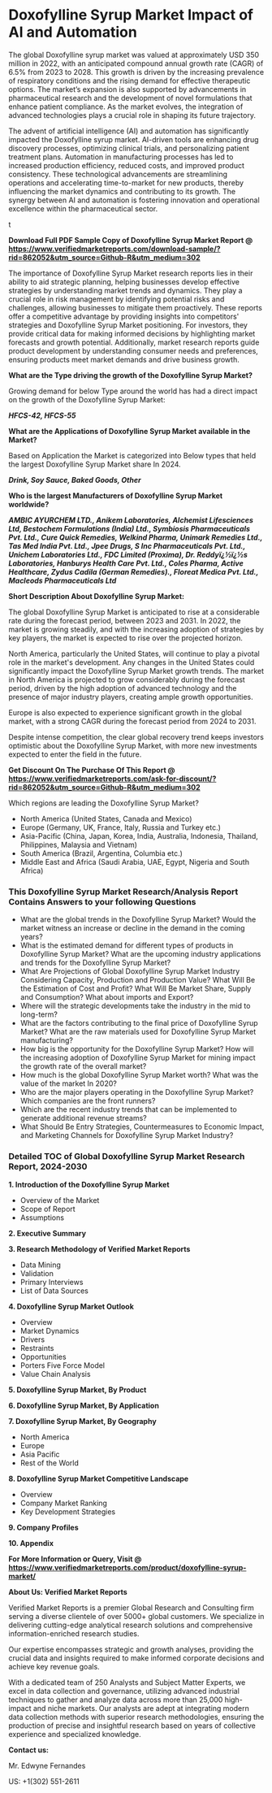 <meta name="title" content="Global Doxofylline Syrup Market Impact of AI and Automation"><meta name="description" content="The global Doxofylline syrup market was valued at approximately USD 350 million in 2022, with an anticipated compound annual growth rate (CAGR) of 6.5% from 2023 to 20"><meta name="title" content="Doxofylline Syrup Market Size, Share, Scope, Trends, Growth, Opportunities, Analysis, Forecast"><h1>Doxofylline Syrup Market Impact of AI and Automation</h1><p>The global Doxofylline syrup market was valued at approximately USD 350 million in 2022, with an anticipated compound annual growth rate (CAGR) of 6.5% from 2023 to 2028. This growth is driven by the increasing prevalence of respiratory conditions and the rising demand for effective therapeutic options. The market’s expansion is also supported by advancements in pharmaceutical research and the development of novel formulations that enhance patient compliance. As the market evolves, the integration of advanced technologies plays a crucial role in shaping its future trajectory.</p><p>The advent of artificial intelligence (AI) and automation has significantly impacted the Doxofylline syrup market. AI-driven tools are enhancing drug discovery processes, optimizing clinical trials, and personalizing patient treatment plans. Automation in manufacturing processes has led to increased production efficiency, reduced costs, and improved product consistency. These technological advancements are streamlining operations and accelerating time-to-market for new products, thereby influencing the market dynamics and contributing to its growth. The synergy between AI and automation is fostering innovation and operational excellence within the pharmaceutical sector.</p>t</p><p id="" class=""><strong>Download Full PDF Sample Copy of Doxofylline Syrup Market Report @ <a href="https://www.verifiedmarketreports.com/download-sample/?rid=862052&utm_source=Github-R&utm_medium=302" target="_blank">https://www.verifiedmarketreports.com/download-sample/?rid=862052&utm_source=Github-R&utm_medium=302</a></strong></p><p>The importance of&nbsp;Doxofylline Syrup Market research reports lies in their ability to aid strategic planning, helping businesses develop effective strategies by understanding market trends and dynamics. They play a crucial role in risk management by identifying potential risks and challenges, allowing businesses to mitigate them proactively. These reports offer a competitive advantage by providing insights into competitors' strategies and Doxofylline Syrup Market positioning. For investors, they provide critical data for making informed decisions by highlighting market forecasts and growth potential. Additionally, market research reports guide product development by understanding consumer needs and preferences, ensuring products meet market demands and drive business growth.</p><p><strong>What are the&nbsp;Type driving the growth of the Doxofylline Syrup Market?</strong></p><p id="" class="">Growing demand for below Type around the world has had a direct impact on the growth of the Doxofylline Syrup Market:</p><em><strong>HFCS-42, HFCS-55</strong></em></p><strong>What are the&nbsp;Applications&nbsp;of Doxofylline Syrup Market available in the Market?</strong></p><p id="" class="">Based on Application the Market is categorized into Below types that held the largest Doxofylline Syrup Market share In 2024.</p><em><strong>Drink, Soy Sauce, Baked Goods, Other</strong></em></p><strong>Who is the largest Manufacturers of Doxofylline Syrup Market worldwide?</strong></p><p><em><strong>AMBIC AYURCHEM LTD., Anikem Laboratories, Alchemist Lifesciences Ltd, Bestochem Formulations (India) Ltd., Symbiosis Pharmaceuticals Pvt. Ltd., Cure Quick Remedies, Welkind Pharma, Unimark Remedies Ltd., Tas Med India Pvt. Ltd., Jpee Drugs, S Inc Pharmaceuticals Pvt. Ltd., Unichem Laboratories Ltd., FDC Limited (Proxima), Dr. Reddyï¿½ï¿½s Laboratories, Hanburys Health Care Pvt. Ltd., Coles Pharma, Active Healthcare, Zydus Cadila (German Remedies)., Floreat Medica Pvt. Ltd., Macleods Pharmaceuticals Ltd</strong></em></p><p id="" class=""><strong>Short Description About Doxofylline Syrup Market:</strong></p><p>The global Doxofylline Syrup Market is anticipated to rise at a considerable rate during the forecast period, between 2023 and 2031. In 2022, the market is growing steadily, and with the increasing adoption of strategies by key players, the market is expected to rise over the projected horizon.</p><p>North America, particularly the United States, will continue to play a pivotal role in the market's development. Any changes in the United States could significantly impact the Doxofylline Syrup Market growth trends. The market in North America is projected to grow considerably during the forecast period, driven by the high adoption of advanced technology and the presence of major industry players, creating ample growth opportunities.</p><p>Europe is also expected to experience significant growth in the global market, with a strong CAGR during the forecast period from 2024 to 2031.</p><p>Despite intense competition, the clear global recovery trend keeps investors optimistic about the Doxofylline Syrup Market, with more new investments expected to enter the field in the future.</p><p id="" class=""><strong>Get Discount On The Purchase Of This Report @ <a href="https://www.verifiedmarketreports.com/ask-for-discount/?rid=862052&utm_source=Github-R&utm_medium=302" target="_blank">https://www.verifiedmarketreports.com/ask-for-discount/?rid=862052&utm_source=Github-R&utm_medium=302</a></strong></p>Which regions are leading the Doxofylline Syrup Market?</p><ul><li>North America (United States, Canada and Mexico)</li><li>Europe (Germany, UK, France, Italy, Russia and Turkey etc.)</li><li>Asia-Pacific (China, Japan, Korea, India, Australia, Indonesia, Thailand, Philippines, Malaysia and Vietnam)</li><li>South America (Brazil, Argentina, Columbia etc.)</li><li>Middle East and Africa (Saudi Arabia, UAE, Egypt, Nigeria and South Africa)</li></ul><h3 id="" class="">This Doxofylline Syrup Market Research/Analysis Report Contains Answers to your following Questions</h3><ul><li>What are the global trends in the Doxofylline Syrup Market? Would the market witness an increase or decline in the demand in the coming years?</li><li>What is the estimated demand for different types of products in Doxofylline Syrup Market? What are the upcoming industry applications and trends for the Doxofylline Syrup Market?</li><li>What Are Projections of Global Doxofylline Syrup Market Industry Considering Capacity, Production and Production Value? What Will Be the Estimation of Cost and Profit? What Will Be Market Share, Supply and Consumption? What about imports and Export?</li><li>Where will the strategic developments take the industry in the mid to long-term?</li><li>What are the factors contributing to the final price of Doxofylline Syrup Market? What are the raw materials used for Doxofylline Syrup Market manufacturing?</li><li>How big is the opportunity for the Doxofylline Syrup Market? How will the increasing adoption of Doxofylline Syrup Market for mining impact the growth rate of the overall market?</li><li>How much is the global Doxofylline Syrup Market worth? What was the value of the market In 2020?</li><li>Who are the major players operating in the Doxofylline Syrup Market? Which companies are the front runners?</li><li>Which are the recent industry trends that can be implemented to generate additional revenue streams?</li><li>What Should Be Entry Strategies, Countermeasures to Economic Impact, and Marketing Channels for Doxofylline Syrup Market Industry?</li></ul><h3 id="" class="">Detailed TOC of Global Doxofylline Syrup Market Research Report, 2024-2030</h3><p id="" class=""><strong>1. Introduction of the Doxofylline Syrup Market</strong></p><ul><li>Overview of the Market</li><li>Scope of Report</li><li>Assumptions</li></ul><p id="" class=""><strong>2. Executive Summary</strong></p><p id="" class=""><strong>3. Research Methodology of Verified Market Reports</strong></p><ul><li>Data Mining</li><li>Validation</li><li>Primary Interviews</li><li>List of Data Sources</li></ul><p id="" class=""><strong>4. Doxofylline Syrup Market Outlook</strong></p><ul><li>Overview</li><li>Market Dynamics</li><li>Drivers</li><li>Restraints</li><li>Opportunities</li><li>Porters Five Force Model</li><li>Value Chain Analysis</li></ul><p id="" class=""><strong>5. Doxofylline Syrup Market, By Product</strong></p><p id="" class=""><strong>6. Doxofylline Syrup Market, By Application</strong></p><p id="" class=""><strong>7. Doxofylline Syrup Market, By Geography</strong></p><ul><li>North America</li><li>Europe</li><li>Asia Pacific</li><li>Rest of the World</li></ul><p id="" class=""><strong>8. Doxofylline Syrup Market Competitive Landscape</strong></p><ul><li>Overview</li><li>Company Market Ranking</li><li>Key Development Strategies</li></ul><p id="" class=""><strong>9. Company Profiles</strong></p><p id="" class=""><strong>10. Appendix</strong></p><p id="" class=""><strong>For More Information or Query, Visit @ <a href="https://www.verifiedmarketreports.com/product/doxofylline-syrup-market/" target="_blank">https://www.verifiedmarketreports.com/product/doxofylline-syrup-market/</a></strong></p><p id="" class=""><strong>About Us: Verified Market Reports</strong></p><p id="" class="">Verified Market Reports is a premier Global Research and Consulting firm serving a diverse clientele of over 5000+ global customers. We specialize in delivering cutting-edge analytical research solutions and comprehensive information-enriched research studies.</p><p id="" class="">Our expertise encompasses strategic and growth analyses, providing the crucial data and insights required to make informed corporate decisions and achieve key revenue goals.</p><p id="" class="">With a dedicated team of 250 Analysts and Subject Matter Experts, we excel in data collection and governance, utilizing advanced industrial techniques to gather and analyze data across more than 25,000 high-impact and niche markets. Our analysts are adept at integrating modern data collection methods with superior research methodologies, ensuring the production of precise and insightful research based on years of collective experience and specialized knowledge.</p><p id="" class=""><strong>Contact us:</strong></p><p id="" class="">Mr. Edwyne Fernandes</p><p id="" class="">US: +1(302) 551-2611</p>